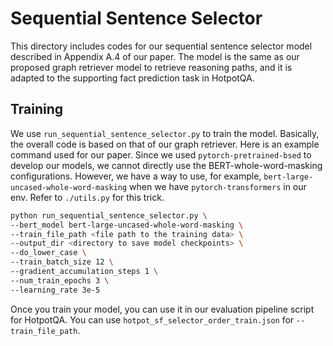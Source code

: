 # Sequential Sentence Selector

This directory includes codes for our sequential sentence selector model described in Appendix A.4 of our paper.
The model is the same as our proposed graph retriever model to retrieve reasoning paths, and it is adapted to the supporting fact prediction task in HotpotQA.

## Training
We use `run_sequential_sentence_selector.py` to train the model.
Basically, the overall code is based on that of our graph retriever.
Here is an example command used for our paper.
Since we used `pytorch-pretrained-bsed` to develop our models, we cannot directly use the BERT-whole-word-masking configurations.
However, we have a way to use, for example, `bert-large-uncased-whole-word-masking` when we have `pytorch-transformers` in our env.
Refer to `./utils.py` for this trick.

```bash
python run_sequential_sentence_selector.py \
--bert_model bert-large-uncased-whole-word-masking \
--train_file_path <file path to the training data> \
--output_dir <directory to save model checkpoints> \
--do_lower_case \
--train_batch_size 12 \
--gradient_accumulation_steps 1 \
--num_train_epochs 3 \
--learning_rate 3e-5
```

Once you train your model, you can use it in our evaluation pipeline script for HotpotQA.
You can use `hotpot_sf_selector_order_train.json` for `--train_file_path`.
